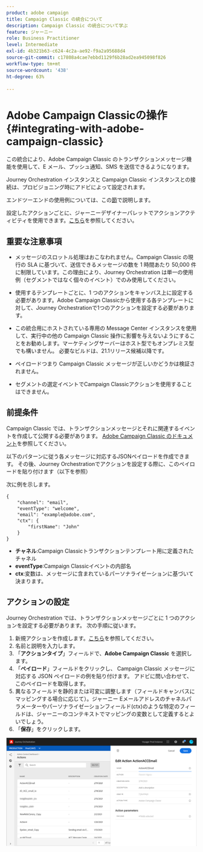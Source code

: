 ```yaml
---
product: adobe campaign
title: Campaign Classic の統合について
description: Campaign Classic の統合について学ぶ
feature: ジャーニー
role: Business Practitioner
level: Intermediate
exl-id: 4b321b63-c624-4c2a-ae92-f9a2a95688d4
source-git-commit: c17808a4cae7ebbd1129f6b28ad2ea945098f826
workflow-type: tm+mt
source-wordcount: '438'
ht-degree: 63%

---
```


# Adobe Campaign Classicの操作{#integrating-with-adobe-campaign-classic}

この統合により、Adobe Campaign Classic のトランザクションメッセージ機能を使用して、E メール、プッシュ通知、SMS を送信できるようになります。

Journey Orchestration インスタンスと Campaign Classic インスタンスとの接続は、プロビジョニング時にアドビによって設定されます。

エンドツーエンドの使用例については、この[節](../usecase/campaign-classic-use-case.md)で説明します。

設定したアクションごとに、ジャーニーデザイナーパレットでアクションアクティビティを使用できます。[こちら](../building-journeys/using-adobe-campaign-classic.md)を参照してください。

## 重要な注意事項

* メッセージのスロットル処理はおこなわれません。Campaign Classic の現行の SLA に基づいて、送信できるメッセージの数を 1 時間あたり 50,000 件に制限しています。この理由により、Journey Orchestration は単一の使用例（セグメントではなく個々のイベント）でのみ使用してください。

* 使用するテンプレートごとに、1 つのアクションをキャンバス上に設定する必要があります。Adobe Campaign Classicから使用する各テンプレートに対して、Journey Orchestrationで1つのアクションを設定する必要があります。

* この統合用にホストされている専用の Message Center インスタンスを使用して、実行中の他の Campaign Classic 操作に影響を与えないようにすることをお勧めします。マーケティングサーバーはホスト型でもオンプレミス型でも構いません。 必要なビルドは、21.1リリース候補以降です。

* ペイロードつまり Campaign Classic メッセージが正しいかどうかは検証されません。

* セグメントの選定イベントでCampaign Classicアクションを使用することはできません。

## 前提条件

Campaign Classic では、トランザクションメッセージとそれに関連するイベントを作成して公開する必要があります。  [Adobe Campaign Classic のドキュメント](https://experienceleague.adobe.com/docs/campaign-classic/using/transactional-messaging/introduction/about-transactional-messaging.html#transactional-messaging)を参照してください。

以下のパターンに従う各メッセージに対応するJSONペイロードを作成できます。 その後、Journey Orchestrationでアクションを設定する際に、このペイロードを貼り付けます（以下を参照）

次に例を示します。

```
{
    "channel": "email",
    "eventType": "welcome",
    "email": "example@adobe.com",
    "ctx": {
        "firstName": "John"
    }
}
```

* **チャネル**:Campaign Classicトランザクションテンプレート用に定義されたチャネル
* **eventType**:Campaign Classicイベントの内部名
* **ctx**:変数は、メッセージに含まれているパーソナライゼーションに基づいて決まります。

## アクションの設定

Journey Orchestration では、トランザクションメッセージごとに 1 つのアクションを設定する必要があります。 次の手順に従います。

1. 新規アクションを作成します。[こちら](../action/action.md)を参照してください。
1. 名前と説明を入力します。
1. 「**アクションタイプ**」フィールドで、**Adobe Campaign Classic** を選択します。
1. 「**ペイロード**」フィールドをクリックし、 Campaign Classic メッセージに対応する JSON ペイロードの例を貼り付けます。 アドビに問い合わせて、このペイロードを取得します。 
1. 異なるフィールドを静的または可変に調整します（フィールドキャンバスにマッピングする場合に応じて）。ジャーニー Eメールアドレスのチャネルパラメーターやパーソナライゼーションフィールド(ctx)のような特定のフィールドは、ジャーニーのコンテキストでマッピングの変数として定義するとよいでしょう。
1. 「**保存**」をクリックします。

![](../assets/accintegration1.png)


